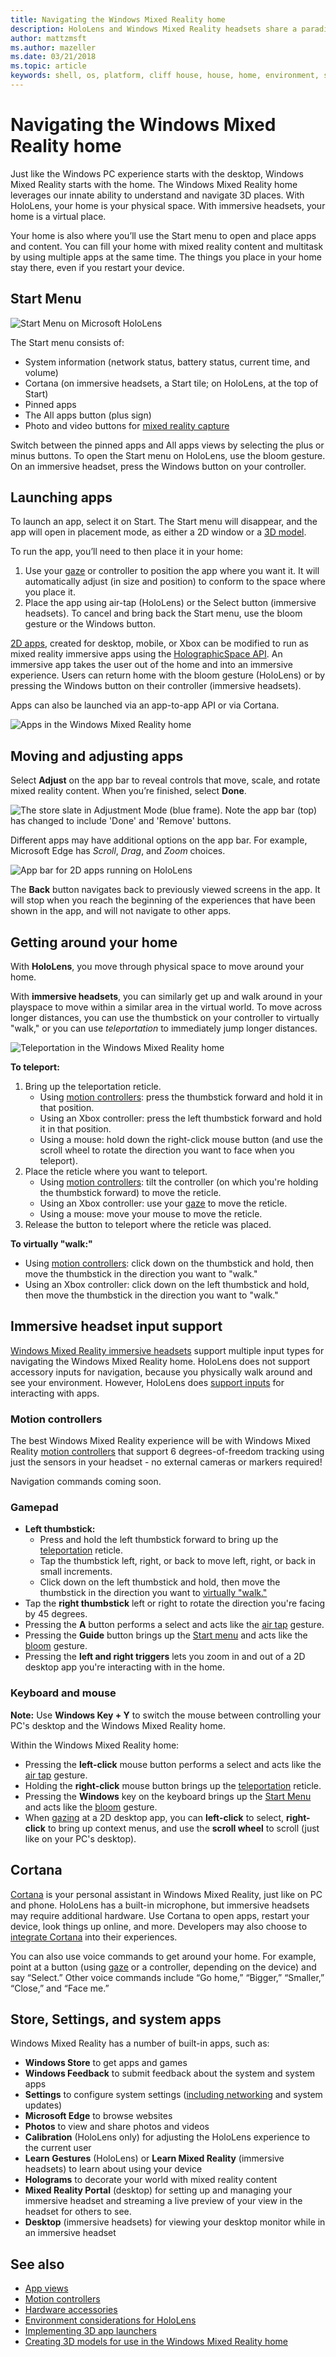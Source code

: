 ```yaml
---
title: Navigating the Windows Mixed Reality home
description: HoloLens and Windows Mixed Reality headsets share a paradigm for launching, placing, and manipulating apps and 3D models in your environment (whether physical or digital). Learn how to navigate the Windows Mixed Reality home on both device types.
author: mattzmsft
ms.author: mazeller
ms.date: 03/21/2018
ms.topic: article
keywords: shell, os, platform, cliff house, house, home, environment, start, start menu, home menu, pins, app, launch apps, place apps, teleport, move, navigate
---
```




# Navigating the Windows Mixed Reality home

Just like the Windows PC experience starts with the desktop, Windows Mixed Reality starts with the home. The Windows Mixed Reality home leverages our innate ability to understand and navigate 3D places. With HoloLens, your home is your physical space. With immersive headsets, your home is a virtual place.

Your home is also where you’ll use the Start menu to open and place apps and content. You can fill your home with mixed reality content and multitask by using multiple apps at the same time. The things you place in your home stay there, even if you restart your device.

## Start Menu

![Start Menu on Microsoft HoloLens](images/start-500px.png)

The Start menu consists of:
* System information (network status, battery status, current time, and volume)
* Cortana (on immersive headsets, a Start tile; on HoloLens, at the top of Start)
* Pinned apps
* The All apps button (plus sign)
* Photo and video buttons for [mixed reality capture](mixed-reality-capture.md)

Switch between the pinned apps and All apps views by selecting the plus or minus buttons. To open the Start menu on HoloLens, use the bloom gesture. On an immersive headset, press the Windows button on your controller.

## Launching apps

To launch an app, select it on Start. The Start menu will disappear, and the app will open in placement mode, as either a 2D window or a [3D model](implementing-3d-app-launchers.md).

To run the app, you’ll need to then place it in your home:
1. Use your [gaze](gaze.md) or controller to position the app where you want it. It will automatically adjust (in size and position) to conform to the space where you place it.
2. Place the app using air-tap (HoloLens) or the Select button (immersive headsets). To cancel and bring back the Start menu, use the bloom gesture or the Windows button.

[2D apps](building-2d-apps.md), created for desktop, mobile, or Xbox can be modified to run as mixed reality immersive apps using the [HolographicSpace API](https://msdn.microsoft.com/en-us/library/windows/apps/windows.graphics.holographic.holographicspace.aspx). An immersive app takes the user out of the home and into an immersive experience. Users can return home with the bloom gesture (HoloLens) or by pressing the Windows button on their controller (immersive headsets).

Apps can also be launched via an app-to-app API or via Cortana.

![Apps in the Windows Mixed Reality home](images/mixed-reality-home-500px.png)

## Moving and adjusting apps

Select **Adjust** on the app bar to reveal controls that move, scale, and rotate mixed reality content. When you’re finished, select **Done**.

![The store slate in Adjustment Mode (blue frame). Note the app bar (top) has changed to include 'Done' and 'Remove' buttons.](images/adjust-500px.png)

Different apps may have additional options on the app bar. For example, Microsoft Edge has *Scroll*, *Drag*, and *Zoom* choices. 

![App bar for 2D apps running on HoloLens](images/holobar-500px.png)

The **Back** button navigates back to previously viewed screens in the app. It will stop when you reach the beginning of the experiences that have been shown in the app, and will not navigate to other apps.

## Getting around your home

With **HoloLens**, you move through physical space to move around your home.

With **immersive headsets**, you can similarly get up and walk around in your playspace to move within a similar area in the virtual world. To move across longer distances, you can use the thumbstick on your controller to virtually "walk," or you can use *teleportation* to immediately jump longer distances.

![Teleportation in the Windows Mixed Reality home](images/teleportation-500px.png)

**To teleport:**
1. Bring up the teleportation reticle.
   * Using [motion controllers](motion-controllers.md): press the thumbstick forward and hold it in that position.
   * Using an Xbox controller: press the left thumbstick forward and hold it in that position.
   * Using a mouse: hold down the right-click mouse button (and use the scroll wheel to rotate the direction you want to face when you teleport).
2. Place the reticle where you want to teleport.
   * Using [motion controllers](motion-controllers.md): tilt the controller (on which you're holding the thumbstick forward) to move the reticle.
   * Using an Xbox controller: use your [gaze](gaze.md) to move the reticle.
   * Using a mouse: move your mouse to move the reticle.
3. Release the button to teleport where the reticle was placed.

**To virtually "walk:"**
* Using [motion controllers](motion-controllers.md): click down on the thumbstick and hold, then move the thumbstick in the direction you want to "walk."
* Using an Xbox controller: click down on the left thumbstick and hold, then move the thumbstick in the direction you want to "walk."

## Immersive headset input support

[Windows Mixed Reality immersive headsets](immersive-headset-hardware-details.md) support multiple input types for navigating the Windows Mixed Reality home. HoloLens does not support accessory inputs for navigation, because you physically walk around and see your environment. However, HoloLens does [support inputs](hardware-accessories.md) for interacting with apps.

### Motion controllers

The best Windows Mixed Reality experience will be with Windows Mixed Reality [motion controllers](motion-controllers.md) that support 6 degrees-of-freedom tracking using just the sensors in your headset - no external cameras or markers required!

Navigation commands coming soon.

### Gamepad
* **Left thumbstick:**
  * Press and hold the left thumbstick forward to bring up the [teleportation](navigating-the-windows-mixed-reality-home.md#getting-around-your-home) reticle.
  * Tap the thumbstick left, right, or back to move left, right, or back in small increments.
  * Click down on the left thumbstick and hold, then move the thumbstick in the direction you want to [virtually "walk."](navigating-the-windows-mixed-reality-home.md#getting-around-your-home)
* Tap the **right thumbstick** left or right to rotate the direction you're facing by 45 degrees.
* Pressing the **A** button performs a select and acts like the [air tap](gestures.md#air-tap) gesture.
* Pressing the **Guide** button brings up the [Start menu](navigating-the-windows-mixed-reality-home.md#start-menu) and acts like the [bloom](gestures.md#bloom) gesture.
* Pressing the **left and right triggers** lets you zoom in and out of a 2D desktop app you're interacting with in the home.

### Keyboard and mouse

**Note:** Use **Windows Key + Y** to switch the mouse between controlling your PC's desktop and the Windows Mixed Reality home.

Within the Windows Mixed Reality home:
* Pressing the **left-click** mouse button performs a select and acts like the [air tap](gestures.md#air-tap) gesture.
* Holding the **right-click** mouse button brings up the [teleportation](navigating-the-windows-mixed-reality-home.md#getting-around-your-home) reticle.
* Pressing the **Windows** key on the keyboard brings up the [Start Menu](navigating-the-windows-mixed-reality-home.md#start-menu) and acts like the [bloom](gestures.md#bloom) gesture.
* When [gazing](gaze.md) at a 2D desktop app, you can **left-click** to select, **right-click** to bring up context menus, and use the **scroll wheel** to scroll (just like on your PC's desktop).

## Cortana

[Cortana](voice-input.md#hey-cortana) is your personal assistant in Windows Mixed Reality, just like on PC and phone. HoloLens has a built-in microphone, but immersive headsets may require additional hardware. Use Cortana to open apps, restart your device, look things up online, and more. Developers may also choose to [integrate Cortana](https://dev.windows.com/en-us/cortana) into their experiences.

You can also use voice commands to get around your home. For example, point at a button (using [gaze](gaze.md) or a controller, depending on the device) and say “Select.” Other voice commands include “Go home,” “Bigger,” “Smaller,” “Close,” and “Face me.”

## Store, Settings, and system apps

Windows Mixed Reality has a number of built-in apps, such as:
* **Windows Store** to get apps and games
* **Windows Feedback** to submit feedback about the system and system apps
* **Settings** to configure system settings ([including networking](connecting-to-wi-fi-on-hololens.md) and system updates)
* **Microsoft Edge** to browse websites
* **Photos** to view and share photos and videos
* **Calibration** (HoloLens only) for adjusting the HoloLens experience to the current user
* **Learn Gestures** (HoloLens) or **Learn Mixed Reality** (immersive headsets) to learn about using your device
* **Holograms** to decorate your world with mixed reality content
* **Mixed Reality Portal** (desktop) for setting up and managing your immersive headset and streaming a live preview of your view in the headset for others to see.
* **Desktop** (immersive headsets) for viewing your desktop monitor while in an immersive headset

## See also
* [App views](app-views.md)
* [Motion controllers](motion-controllers.md)
* [Hardware accessories](hardware-accessories.md)
* [Environment considerations for HoloLens](environment-considerations-for-hololens.md)
* [Implementing 3D app launchers](implementing-3d-app-launchers.md)
* [Creating 3D models for use in the Windows Mixed Reality home](creating-3d-models-for-use-in-the-windows-mixed-reality-home.md)

